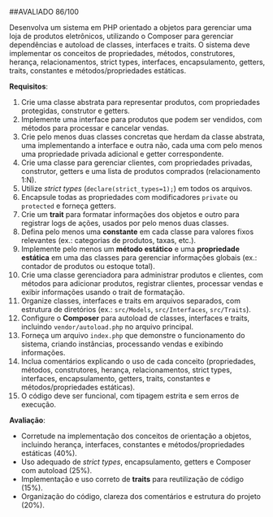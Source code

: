 ##AVALIADO 86/100

Desenvolva um sistema em PHP orientado a objetos para gerenciar uma loja de produtos eletrônicos, utilizando o Composer para gerenciar dependências e autoload de classes, interfaces e traits. O sistema deve implementar os conceitos de propriedades, métodos, construtores, herança, relacionamentos, strict types, interfaces, encapsulamento, getters, traits, constantes e métodos/propriedades estáticas.

**Requisitos**:
1. Crie uma classe abstrata para representar produtos, com propriedades protegidas, construtor e getters.
2. Implemente uma interface para produtos que podem ser vendidos, com métodos para processar e cancelar vendas.
3. Crie pelo menos duas classes concretas que herdam da classe abstrata, uma implementando a interface e outra não, cada uma com pelo menos uma propriedade privada adicional e getter correspondente.
4. Crie uma classe para gerenciar clientes, com propriedades privadas, construtor, getters e uma lista de produtos comprados (relacionamento 1:N).
5. Utilize *strict types* (`declare(strict_types=1);`) em todos os arquivos.
6. Encapsule todas as propriedades com modificadores `private` ou `protected` e forneça getters.
7. Crie um **trait** para formatar informações dos objetos e outro para registrar logs de ações, usados por pelo menos duas classes.
8. Defina pelo menos uma **constante** em cada classe para valores fixos relevantes (ex.: categorias de produtos, taxas, etc.).
9. Implemente pelo menos um **método estático** e uma **propriedade estática** em uma das classes para gerenciar informações globais (ex.: contador de produtos ou estoque total).
10. Crie uma classe gerenciadora para administrar produtos e clientes, com métodos para adicionar produtos, registrar clientes, processar vendas e exibir informações usando o trait de formatação.
11. Organize classes, interfaces e traits em arquivos separados, com estrutura de diretórios (ex.: `src/Models`, `src/Interfaces`, `src/Traits`).
12. Configure o **Composer** para autoload de classes, interfaces e traits, incluindo `vendor/autoload.php` no arquivo principal.
13. Forneça um arquivo `index.php` que demonstre o funcionamento do sistema, criando instâncias, processando vendas e exibindo informações.
14. Inclua comentários explicando o uso de cada conceito (propriedades, métodos, construtores, herança, relacionamentos, strict types, interfaces, encapsulamento, getters, traits, constantes e métodos/propriedades estáticas).
15. O código deve ser funcional, com tipagem estrita e sem erros de execução.

**Avaliação**:
- Corretude na implementação dos conceitos de orientação a objetos, incluindo herança, interfaces, constantes e métodos/propriedades estáticas (40%).
- Uso adequado de *strict types*, encapsulamento, getters e Composer com autoload (25%).
- Implementação e uso correto de **traits** para reutilização de código (15%).
- Organização do código, clareza dos comentários e estrutura do projeto (20%).
